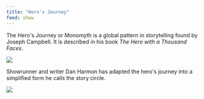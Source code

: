 ```yaml
---
title: "Hero's Journey"
feed: show
---
```


The Hero's Journey or Monomyth is a global pattern in storytelling found by Joseph Campbell. It is described in his book _The Hero with a Thousand Faces_.

![](https://upload.wikimedia.org/wikipedia/commons/thumb/1/1b/Heroesjourney.svg/1920px-Heroesjourney.svg.png)


Showrunner and writer Dan Harmon has adapted the hero's journey into a simplified form he calls the story circle. 

![](https://livingwriter.com/blog/wp-content/uploads/2020/06/storycircle-pic.png)